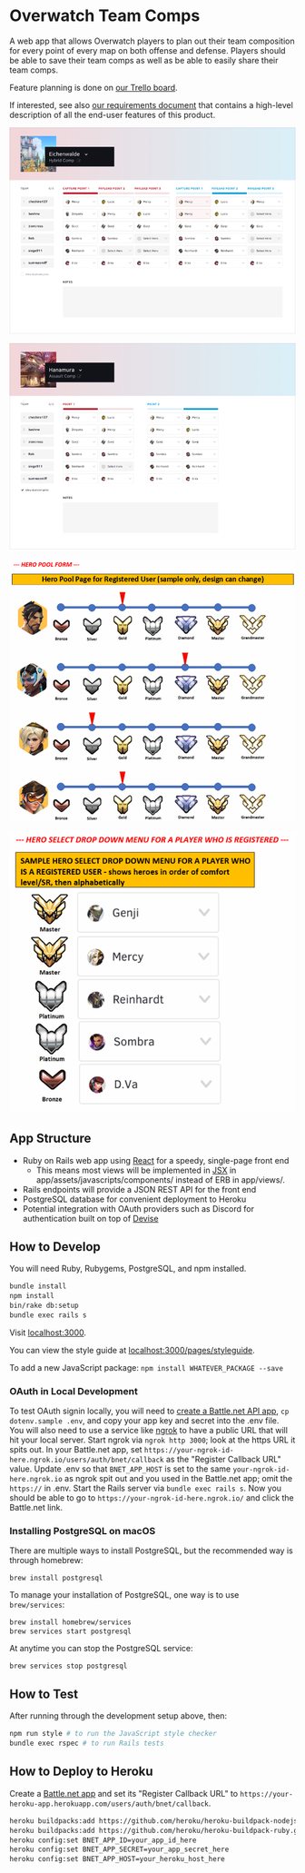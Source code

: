 # Overwatch Team Comps

A web app that allows Overwatch players to plan out their team composition
for every point of every map on both offense and defense. Players should be
able to save their team comps as well as be able to easily share their team
comps.

Feature planning is done on [our Trello board](https://trello.com/b/STeIZ1td/project-overwatch-team-comp-organizer).

If interested, see also [our requirements document](https://trello.com/c/GCIwE5We/5-end-user-requirements-version-1) that contains a high-level description of all the end-user features of this product.

![Sample Mockup of Team Comp Form 01](https://raw.githubusercontent.com/cheshire137/overwatch-team-comps/master/readme%20screens%20-%20team%20comp%20form%2001.png)

![Sample Mockup of Team Comp Form 02](https://raw.githubusercontent.com/cheshire137/overwatch-team-comps/master/readme%20screens%20-%20team%20comp%20form%2002.png)

![Sample Mockup of Hero Pool Page](https://raw.githubusercontent.com/cheshire137/overwatch-team-comps/master/readme%20screens%20-%20hero%20pool.png)

![Sample Mockup of Hero Select Drop Down Menu](https://raw.githubusercontent.com/cheshire137/overwatch-team-comps/master/readme%20screens%20-%20hero%20select%20drop%20down.png)

## App Structure

- Ruby on Rails web app using [React](https://facebook.github.io/react/) for a speedy,
  single-page front end
    - This means most views will be implemented in
      [JSX](https://facebook.github.io/react/docs/jsx-in-depth.html) in
      app/assets/javascripts/components/ instead of ERB in app/views/.
- Rails endpoints will provide a JSON REST API for the front end
- PostgreSQL database for convenient deployment to Heroku
- Potential integration with OAuth providers such as Discord for authentication
  built on top of [Devise](https://github.com/plataformatec/devise)

## How to Develop

You will need Ruby, Rubygems, PostgreSQL, and npm installed.

```bash
bundle install
npm install
bin/rake db:setup
bundle exec rails s
```

Visit [localhost:3000](http://localhost:3000).

You can view the style guide at
[localhost:3000/pages/styleguide](http://localhost:3000/pages/styleguide).

To add a new JavaScript package: `npm install WHATEVER_PACKAGE --save`

### OAuth in Local Development

To test OAuth signin locally, you will need to
[create a Battle.net API app](https://dev.battle.net),
`cp dotenv.sample .env`, and
copy your app key and secret into the .env file. You will also need to
use a service like [ngrok](https://ngrok.com/) to have a public URL
that will hit your local server. Start ngrok via `ngrok http 3000`;
look at the https URL it spits out. In your Battle.net app, set
`https://your-ngrok-id-here.ngrok.io/users/auth/bnet/callback` as
the "Register Callback URL" value. Update .env so that `BNET_APP_HOST`
is set to the same `your-ngrok-id-here.ngrok.io` as ngrok spit out and you used
in the Battle.net app; omit the `https://` in .env. Start the Rails server
via `bundle exec rails s`. Now you should be able to go to
`https://your-ngrok-id-here.ngrok.io/` and click the Battle.net link.

### Installing PostgreSQL on macOS

There are multiple ways to install PostgreSQL, but the recommended way is
through homebrew:

```shell
brew install postgresql
```

To manage your installation of PostgreSQL, one way is to use `brew/services`:

```shell
brew install homebrew/services
brew services start postgresql
```

At anytime you can stop the PostgreSQL service:

```shell
brew services stop postgresql
```

## How to Test

After running through the development setup above, then:

```bash
npm run style # to run the JavaScript style checker
bundle exec rspec # to run Rails tests
```

## How to Deploy to Heroku

Create a [Battle.net app](https://dev.battle.net) and set its "Register Callback URL" to
`https://your-heroku-app.herokuapp.com/users/auth/bnet/callback`.

```bash
heroku buildpacks:add https://github.com/heroku/heroku-buildpack-nodejs.git
heroku buildpacks:add https://github.com/heroku/heroku-buildpack-ruby.git
heroku config:set BNET_APP_ID=your_app_id_here
heroku config:set BNET_APP_SECRET=your_app_secret_here
heroku config:set BNET_APP_HOST=your_heroku_host_here
```
